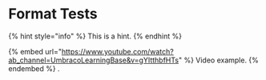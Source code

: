 # Format Tests

{% hint style="info" %}
This is a hint.
{% endhint %}

{% embed url="https://www.youtube.com/watch?ab_channel=UmbracoLearningBase&v=gYItthbfHTs" %}
Video example.
{% endembed %}
.
